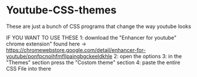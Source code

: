 # Youtube-CSS-themes
These are just a bunch of CSS programs that change the way youtube looks 






IF YOU WANT TO USE THESE 
1: download the "Enhancer for youtube" chrome extension" found here  -> https://chromewebstore.google.com/detail/enhancer-for-youtube/ponfpcnoihfmfllpaingbgckeeldkhle
2: open the options
3: in the "Themes" section press the "Costom theme" section
4: paste the entire CSS File into there
